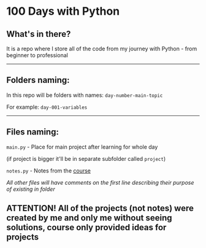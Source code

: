 # **100 Days with Python**

## **What's in there?**

It is a repo where I store all of the code from my journey with Python - from beginner to professional

<hr />

## **Folders naming:**

In this repo will be folders with names: `day-number-main-topic`

For example: `day-001-variables`

<hr />

## **Files naming:**

`main.py` - Place for main project after learning for whole day

(if project is bigger it'll be in separate subfolder called `project`)

`notes.py` - Notes from the [course](https://www.udemy.com/course/100-days-of-code)

_All other files will have comments on the first line describing their purpose of existing in folder_

## **ATTENTION!** All of the projects (not notes) were created by me and only me without seeing solutions, course only provided ideas for projects
